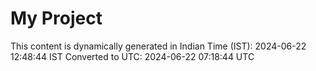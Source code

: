 # My Project

This content is dynamically generated in Indian Time (IST): 2024-06-22 12:48:44 IST
Converted to UTC: 2024-06-22 07:18:44 UTC
